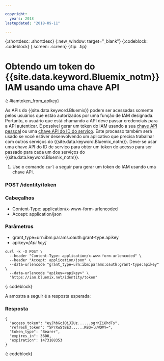 ```yaml
---

copyright:
  years: 2018
lastupdated: "2018-09-11"

---
```



{:shortdesc: .shortdesc}
{:new_window: target="_blank"}
{:codeblock: .codeblock}
{:screen: .screen}
{:tip: .tip}

# Obtendo um token do {{site.data.keyword.Bluemix_notm}} IAM usando uma chave API
{: #iamtoken_from_apikey}

As APIs do {{site.data.keyword.Bluemix}} podem ser acessadas somente pelos usuários que estão autorizados por uma função de IAM designada. Portanto, o usuário que está chamando a API deve passar credenciais para a API autenticar. É possível gerar um token do IAM usando a sua [chave API pessoal](/docs/iam/userid_keys.html#userapikey) ou uma [chave API do ID do serviço](/docs/iam/serviceid_keys.html#serviceidapikeys). Este processo também será usado se você estiver desenvolvendo um aplicativo que precisa trabalhar com outros serviços do {{site.data.keyword.Bluemix_notm}}. Deve-se usar uma chave API do ID de serviço para obter um token de acesso para ser passado para cada um dos serviços do {{site.data.keyword.Bluemix_notm}}.

1. Use o comando `curl` a seguir para gerar um token do IAM usando uma chave API.

### POST /identity/token

### Cabeçalhos
  - Content-Type: application/x-www-form-urlencoded
  - Accept: application/json

### Parâmetros
  - grant_type=urn:ibm:params:oauth:grant-type:apikey
  - apikey=*[Api key]*

```
curl -k -X POST \
  --header "Content-Type: application/x-www-form-urlencoded" \
  --header "Accept: application/json" \
  --data-urlencode "grant_type=urn:ibm:params:oauth:grant-type:apikey" \
  --data-urlencode "apikey=<apikey>" \
  "https://iam.bluemix.net/identity/token"
```
{: codeblock}

A amostra a seguir é a resposta esperada:

### Resposta

```
{
  "access_token": "eyJhbGciOiJIUz......sgrKIi8hdFs",
  "refresh_token": "SPrXw5tBE3......KBQ+luWQVY=",
  "token_type": "Bearer",
  "expires_in": 3600,
  "expiration": 1473188353
}
```
{: codeblock}
